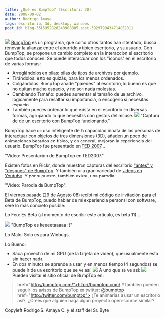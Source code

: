 ```yaml
---
title: ¿Qué es BumpTop? (Escritorio 3D)
date: 2008-09-02
author: Rodrigo Amaya
tags: escritorio, 3d, desktop, windows
post_id: blog-3515952828243908885.post-3929799434714832811
---
```


![](http://www.bumptop.com/temp_images/logo.gif) [BumpTop](http://bumptop.com/) es un programa, que como otros tantos han
intentado, busca renovar la alianza: entre el aburrido y típico escritorio, y su usuario. Con BumpTop, se propone un cambio completo en la interacción el escritorio que todos conocen. Se puede interactuar con los "iconos" en el escritorio de varias formas:

- Arreglándolos en pilas: pilas de tipos de archivos por ejemplo.
- Tirándolos: esto es quizás, para los menos ordenados.
- Colgándolos: BumpTop añade "paredes" al escritorio, lo bueno es que no quitan mucho espacio, y no son nada molestas.
- Cambiando Tamaño: puedes aumentar el tamaño de un archivo, lógicamente para resaltar su importancia, o encogerlo si necesitas espacio.
- También puedes ordenar lo que exista en el escritorio en diversas formas, agrupando lo que necesitas con gestos del mouse.
![](http://farm4.static.flickr.com/3122/2734506458_22bdf21865.jpg?v=0)
"Captura de de un escritorio con BumpTop
funcionando."

BumpTop hace un uso inteligente de la capacidad innata de las personas de interactuar con objetos de tres dimensiones (3D), añaden un poco de animaciones basadas en física, y en general, mejoran la experiencia del usuario. BumpTop fue presentado en [TED 2007](http://www.ted.com/index.php/talks/view/id/131)...

"Vídeo: Presentacion de BumpTop en TED2007."

Existen fotos en Flickr, donde muestran capturas del escritorio ["antes" y "despues" de BumpTop](http://flickr.com/groups/bumptops/). Y también una gran variedad de [videos en Youtube](http://www.youtube.com/results?search_query=bumptop&search_type=). Y por supuesto, también existe, una parodia:

"Vídeo:
Parodia de BumpTop".

El viernes pasado (29 de Agosto 08) recibí mi código de invitación para el Beta de BumpTop, puedo hablar de mi experiencia personal con software, seré lo más concreto posible:

Lo Feo: Es Beta (al momento de escribir este articulo, es beta 11)...

[![](https://4.bp.blogspot.com/_ayvorITawE4/SL1FZVbP6dI/AAAAAAAABOQ/gsYH94j36BY/s320/bumptopbeta11.jpg)](https://4.bp.blogspot.com/_ayvorITawE4/SL1FZVbP6dI/AAAAAAAABOQ/gsYH94j36BY/s1600-h/bumptopbeta11.jpg)
"BumpTop es beeeetaaaaa
:("

Lo Malo: Solo es para Winbugs.

Lo Bueno:

- Saca provecho de mi GPU (de la tarjeta de vídeo), que usualmente esta sin hacer nada.
- En dos minutos se aprende a usar, y en menos tiempo (4 segundos) se puede ir de un escritorio que se ve así: [![](https://1.bp.blogspot.com/_ayvorITawE4/SL1FZrM3iGI/AAAAAAAABOY/4f8Jb0qc4Bg/s320/crap-bumptop-ramayac.jpg)](https://1.bp.blogspot.com/_ayvorITawE4/SL1FZrM3iGI/AAAAAAAABOY/4f8Jb0qc4Bg/s1600-h/crap-bumptop-ramayac.jpg) A uno que se ve así: [![](https://2.bp.blogspot.com/_ayvorITawE4/SL1FZ26DzaI/AAAAAAAABOg/sm1g8-mAss8/s320/neat-bumptop-ramayac.jpg)](https://2.bp.blogspot.com/_ayvorITawE4/SL1FZ26DzaI/AAAAAAAABOg/sm1g8-mAss8/s1600-h/neat-bumptop-ramayac.jpg)
Pueden visitar el sitio oficial de BumpTop en:

> href="http://bumptop.com/">http://bumptop.com/
Y también pueden seguir los avisos de BumpTop en twitter: [@bumptop](http://twitter.com/bumptop)
> href="http://twitter.com/bumptop">
¿Te animarías a usar un escritorio así?, ¿Crees que alguien haga algún proyecto open-source similar?

Copyleft Rodrigo S. Amaya C. y el staff del Sr. Byte